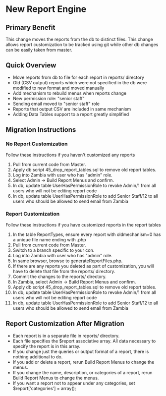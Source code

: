 # New Report Engine

## Primary Benefit

This change moves the reports from the db to distinct files.  This change allows report
customization to be tracked using git while other db changes can be easily taken from master.

## Quick Overview

* Move reports from db to file for each report in reports/ directory
* Old (CSV output) reports which were not specified in the db were modified to new
format and moved manually
* Add mechanism to rebuild menus when reports change
* New permission role: "senior staff"
* Sending email moved to "senior staff" role
* Reports that output CSV are included in same mechanism
* Adding Data Tables support to a report greatly simplified

## Migration Instructions

### No Report Customization

Follow these instructions if you haven't customized any reports

1) Pull from current code from Master.
1) Apply db script 45_drop_report_tables.sql to remove old report tables.
1) Log into Zambia with user who has "admin" role.
1) Select Admin -> Build Report Menus and confirm.
1) In db, update table UserHasPermissionRole to revoke Admin/1 from all users who will not be
editing report code
1) In db, update table UserHasPermissionRole to add Senior Staff/12 to all users who
should be allowed to send email from Zambia

### Report Customization

Follow these instructions if you have customized reports in the report tables

1) In the table ReportTypes, ensure every report with oldmechanism=0 has a unique file name
ending with .php
1) Pull from current code from Master.
1) Switch to a branch specific to your con.
1) Log into Zambia with user who has "admin" role.
1) In same browser, browse to generateReportFiles.php.
1) If there are any reports you deleted as part of customization, you will have to
delete that file from the reports/ directory.
1) Commit the changes to the reports/ directory.
1) In Zambia, select Admin -> Build Report Menus and confirm.
1) Apply db script 45_drop_report_tables.sql to remove old report tables.
1) In db, update table UserHasPermissionRole to revoke Admin/1 from all users who will not be
editing report code
1) In db, update table UserHasPermissionRole to add Senior Staff/12 to all users who
should be allowed to send email from Zambia

## Report Customization After Migration

* Each report is in a separate file in reports/ directory.
* Each file specifies the $report associative array.  All data necessary to specify
the report is in this array.
* If you change just the queries or output format of a report, there is nothing additional to do.
* If you add or delete a report, rerun Build Report Menus to change the menus.
* If you change the name, description, or categories of a report, rerun Build Report Menus to change the menus.
* If you want a report not to appear under any categories, set $report\['categories'] = array();


